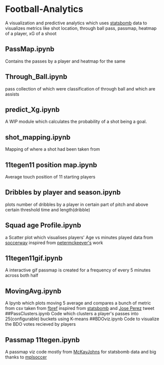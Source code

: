 # Football-Analytics
A visualization and predictive analytics which uses [statsbomb](https://github.com/statsbomb/open-data) data to visualizes metrics like shot location, through ball pass, passmap, heatmap of a player, xG of a shoot
## PassMap.ipynb
Contains the passes by a player and heatmap for the same
## Through_Ball.ipynb
pass collection of which were classification of through ball and which are assists
## predict_Xg.ipynb
A WIP module which calculates the probability of a shot being a goal.
## shot_mapping.ipynb
Mapping of where a shot had been taken from 
## 11tegen11 position map.ipynb
Average touch position of 11 starting players 
## Dribbles by player and season.ipynb
plots number of dribbles by a player in certain part of pitch and above certain threshold time and length(dribble)
## Squad age Profile.ipynb
 a Scatter plot which visualises players' Age vs minutes played data from [soccerway](https://us.soccerway.com) inspired from [petermckeever's](petermckeever.com/2019/04/creating-squad-age-profiles/) work
## 11tegen11gif.ipynb
A interactive gif passmap is created for a frequency of every 5 minutes across both half
## MovingAvg.ipynb
A Ipynb which plots moving 5 average and compares a bunch of metric from csv taken from [fbref](http://fbref.com/) inspired from [statsbomb](https://statsbomb.com/) and [Jose Perez](https://twitter.com/jcperez_/status/1203876153632677888) tweet
##PassClusters.ipynb
Code which clusters a player's passes into 25(configurable) buckets using K-means
##BDOviz.ipynb
Code to visualize the BDO votes recieved by players

## Passmap 11tegen.ipynb
A passmap viz code mostly from [McKayJohns](https://github.com/mckayjohns/Viz-Templates/blob/master/Pass%20Networks%20Tutorial.ipynb) for statsbomb data and big thanks to [mplsoccer](https://mplsoccer.readthedocs.io/en/latest/index.html)
